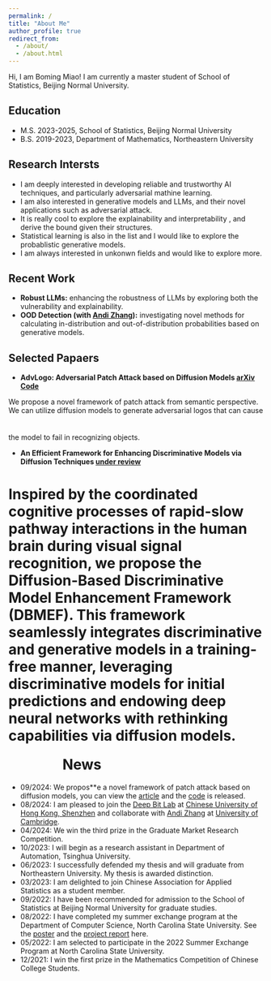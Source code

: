 ```yaml
---
permalink: /
title: "About Me"
author_profile: true
redirect_from: 
  - /about/
  - /about.html
---
```

Hi, I am Boming Miao! I am currently a master student of School of Statistics, Beijing Normal University.
## Education
- M.S. 2023-2025, School of Statistics, Beijing Normal University
- B.S. 2019-2023, Department of Mathematics, Northeastern University

## Research Intersts
- I am deeply interested in developing reliable and trustworthy AI techniques, and particularly adversarial mathine learning. 
- I am also interested in generative models and LLMs, and their novel applications such as adversarial attack.
- It is really cool to explore the explainability and interpretability , and derive the bound given their structures.
- Statistical learning is also in the list and I would like to explore the probablistic generative models.
- I am always interested in unkonwn fields and would like to explore more.

## Recent Work
- **Robust LLMs:** enhancing the robustness of LLMs by exploring both the vulnerability and explainability.
- **OOD Detection (with [Andi Zhang](https://andi.ac/)):** investigating novel methods for calculating in-distribution and out-of-distribution probabilities based on generative models.

## Selected Papaers
- **AdvLogo: Adversarial Patch Attack based on Diffusion Models [arXiv](https://arxiv.org/abs/2409.07002) [Code](https://github.com/Bomingmiao/Advlogo)** 

We propose a novel framework of patch attack from semantic perspective. We can utilize diffusion models to generate adversarial logos that can cause the model to fail in recognizing objects.
<embed src="../files/framework.png" width="100" height="50" />
- **An Efficient Framework for Enhancing Discriminative Models via Diffusion Techniques [under review](https://openreview.net/forum?id=kxKXcFnF37&referrer=%5Bthe%20profile%20of%20Boming%20Miao%5D(%2Fprofile%3Fid%3D~Boming_Miao1))**

Inspired by the coordinated cognitive processes of rapid-slow pathway interactions in the human brain during visual signal recognition, we propose the Diffusion-Based Discriminative Model Enhancement Framework (DBMEF). This framework seamlessly integrates discriminative and generative models in a training-free manner, leveraging discriminative models for initial predictions and endowing deep neural networks with rethinking capabilities via diffusion models.
<embed src="../files/motivate.png" width="100" height="50" />
News
================
- 09/2024: We propos**e a novel framework of patch attack based on diffusion models, you can view the [article](https://arxiv.org/abs/2409.07002) and the [code](https://github.com/Bomingmiao/Advlogo) is released.
- 08/2024: I am pleased to join the [Deep Bit Lab](https://mypage.cuhk.edu.cn/academics/lizhen/) at [Chinese University of Hong Kong, Shenzhen](https://www.cuhk.edu.cn/en) and collaborate with [Andi Zhang](https://andi.ac/) at [University of Cambridge](https://www.cam.ac.uk/).
- 04/2024: We win the third prize in the Graduate Market Research Competition.
- 10/2023: I will begin as a research assistant in Department of Automation, Tsinghua University.
- 06/2023: I successfully defended my thesis and will graduate from Northeastern University. My thesis is awarded distinction.
- 03/2023: I am delighted to join Chinese Association for Applied Statistics as a student member.
- 09/2022: I have been recommended for admission to the School of Statistics at Beijing Normal University for graduate studies.
- 08/2022: I have completed my summer exchange program at the Department of Computer Science, North Carolina State University. See the [poster](../files/Poster.pdf) and the [project report](../files/ProjectReport.pdf) here.
- 05/2022: I am selected to participate in the 2022 Summer Exchange Program at North Carolina State University.
- 12/2021: I win the first prize in the Mathematics Competition of Chinese College Students.